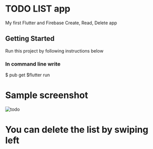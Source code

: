 # TODO LIST app

My first Flutter and Firebase Create, Read, Delete app

## Getting Started
Run this project by following instructions below
### In command line write
$ pub get 
$flutter run

# Sample screenshot
![todo](https://user-images.githubusercontent.com/85013312/230597332-7dcf7b84-1578-49fc-89d4-bd5b1a75d3dd.png)

# You can delete the list by swiping left

